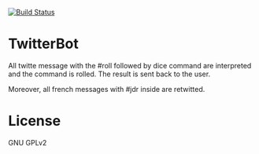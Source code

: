 [![Build Status](http://www.rolisteam.org/sites/default/files/pixture_reloaded_logo.png)](http://www.rolisteam.org)

# TwitterBot

All twitte message with the #roll followed by dice command are interpreted and the command is rolled.
The result is sent back to the user.

Moreover, all french messages with #jdr inside are retwitted. 

# License
GNU GPLv2


